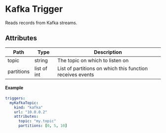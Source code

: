 # Kafka Trigger

Reads records from Kafka streams.

## Attributes

| Path | Type | Description | 
| --- | --- | --- |  
| topic | string | The topic on which to listen on |
| partitions | list of int | List of partitions on which this function receives events |

#### Example

```yaml
triggers:
  myKafkaTopic:
    kind: "kafka"
    url: "10.0.0.2"
    attributes:
      topic: "my.topic"
      partitions: [0, 5, 10]
```
